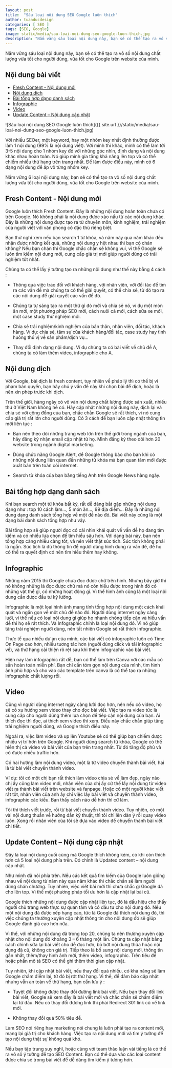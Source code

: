 ```yaml
---
layout: post
title:  "Sáu loại nội dung SEO Google luôn thích"
author: tuanducdesign
categories: [ SEO ]
tags: [SEO, Google]
image: static/media/sau-loai-noi-dung-seo-google-luon-thich.jpg
description: "Nắm vững sáu loại nội dung này, bạn sẽ có thể tạo ra vô số nội dung chất lượng vừa tốt cho người dùng, vừa tốt cho Google trên website của mình."
---
```


Nắm vững sáu loại nội dung này, bạn sẽ có thể tạo ra vô số nội dung chất lượng vừa tốt cho người dùng, vừa tốt cho Google trên website của mình.

## Nội dung bài viết

- [Fresh Content - Nội dung mới](#fresh-content---nội-dung-mới)
- [Nội dung dịch](#nội-dung-dịch)
- [Bài tổng hợp dạng danh sách](#bài-tổng-hợp-dạng-danh-sách)
- [Infographic](#infographic)
- [Video](#video)
- [Update Content – Nội dung cập nhật](#update-content--nội-dung-cập-nhật)

![Sáu loại nội dung SEO Google luôn thích]({{ site.url }}/static/media/sau-loai-noi-dung-seo-google-luon-thich.jpg)

Với nhiều SEOer, một keyword, hay một nhóm key nhất định thường được làm 1 nội dung (99% là nội dung viết). Với mình thì khác, mình có thể làm tới 3-5 nội dung cho 1 nhóm key đó với những góc nhìn, định dạng và nội dung khác nhau hoàn toàn. Nó giúp mình gia tăng khả năng lên top và có thể chiếm nhiều thứ hạng trên trang nhất. Để làm được điều này, mình có 6 dạng nội dung để áp vô từng nhóm key. 

Nắm vững 6 loại nội dung này, bạn sẽ có thể tạo ra vô số nội dung chất lượng vừa tốt cho người dùng, vừa tốt cho Google trên website của mình.

## Fresh Content - Nội dung mới

Google luôn thích Fresh Content. Đây là những nội dung hoàn toàn chưa có trên Google. Nó không phải là nội dung được xào nấu từ các nội dung khác. Đây là những nội dung được tạo ra từ chuyên môn, kinh nghiệm, trải nghiệm của người viết với văn phong có đặc thù riêng biệt.

Bạn thử nghĩ xem nếu bạn search 1 từ khóa, và năm này qua năm khác đều nhận được những kết quả, những nội dung y hệt nhau thì bạn có chán không? Nếu bạn chán thì Google chắc chắn sẽ không vui, vì thế Google sẽ luôn tìm kiếm nội dung mới, cung cấp giá trị mới giúp người dùng có trải nghiệm tốt nhất.

Chúng ta có thể lấy ý tưởng tạo ra những nội dung như thế này bằng 4 cách :

- Thông qua việc trao đổi với khách hàng, với nhân viên, với đối tác để tìm ra các vấn đề mà chúng ta có thể giải quyết, có thể chia sẻ, từ đó tạo ra các nội dung để giái quyết các vấn đề đó.

- Chúng ta tự sáng tạo ra một thứ gì đó mới và chia sẻ nó, ví dụ một món ăn mới, một phương pháp SEO mới, cách nuôi cá mới, cách sửa xe mới, một case study thử nghiệm mới.

- Chia sẻ trải nghiệm/kinh nghiệm của bản thân, nhân viên, đối tác, khách hàng. Ví dụ: chia sẻ, tâm sự của khách hàng/đối tác, case study hay tình huống thú vị về sản phẩm/dịch vụ…

- Thay đổi định dạng nội dung. Ví dụ chúng ta có bài viết về chủ đề A, chúng ta có làm thêm video, infographic cho A.

## Nội dung dịch

Với Google, bài dịch là fresh content, tuy nhiên về pháp lý thì có thể bị vi phạm bản quyền, bạn hãy chú ý vấn đề này khi chọn bài để dịch, hoặc là nên xin phép trước khi dịch.

Trên thế giới, hàng ngày có vô vàn nội dung chất lượng được sản xuất, nhiều thứ ở Việt Nam không hề có. Hãy cập nhật những nội dung này, dịch lại và chia sẻ với cộng đồng của bạn, chắc chắn Google sẽ rất thích, vì nó cung cấp giá trị rất lớn cho người dùng. Có 3 cách để bạn luôn cập nhật thông tin mới liên tục :

- Bạn nên theo dõi những trang web lớn trên thế giới trong ngành của bạn, hãy đăng ký nhận email cập nhật từ họ. Mình đăng ký theo dõi hơn 20 website trong ngành digital marketing.

- Dùng chức năng Google Alert, để Google thông báo cho bạn khi có những nội dung liên quan đến những từ khóa mà bạn quan tâm mới được xuất bản trên toàn cõi internet.

- Search từ khóa của bạn bằng tiếng Anh trên Google News hàng ngày.

## Bài tổng hợp dạng danh sách

Khi bạn search một từ khóa bất kỳ, rất dễ dàng bắt gặp những nội dung dạng như : top 10 cách làm…, 5 món ăn…, 99 địa điểm… Đây là những nội dung dạng danh sách tổng hợp về một đề nào đó. Bài viết này cũng là một dạng bài danh sách tổng hợp như vậy.

Bài tổng hợp sẽ giúp người đọc có cái nhìn khái quát về vấn đề họ đang tìm kiếm và có nhiều lựa chọn để tìm hiểu sâu hơn. Với dạng bài này, bạn nên tổng hợp càng nhiều càng tốt, và nên viết thật súc tích. Súc tích không phải là ngắn. Súc tích là đủ thông tin để người dùng hình dung ra vấn đề, để họ có thể ra quyết định có nên tìm hiểu thêm hay không.

## Infographic

Những năm 2015 thì Google chưa đọc được chữ trên hình. Nhưng bây giờ thì nó không những là đọc được chữ mà nó còn hiểu được trong hình đó có những vật thể gì, có những hoạt động gì. Vì thế hình ảnh cũng là một loại nội dung cần được đầu tư kỹ lưỡng.

Infographic là một loại hình ảnh mang tính tổng hợp nội dung một cách khái quát và ngắn gọn về một chủ đề nào đó. Người dùng internet ngày càng lười, vì thế nếu có loại nội dung gì giúp họ nhanh chóng tiếp cận và hiểu vấn đề thì họ sẽ rất thích. Và Infographic chính là loại nội dung đó. Vì nó giúp tăng trải nghiệm người dùng, nên tất nhiên Google sẽ rất thích infographic.

Thực tế qua nhiều dự án của mình, các bài viết có infographic luôn có Time On Page cao hơn, nhiều tương tác hơn (người dùng click và tải infographic về), và thứ hạng cải thiện rõ rệt sau khi thêm infographic vào bài viết.

Hiện nay làm infographic rất dễ, bạn có thể làm trên Canva với các mẫu có sẵn hoàn toàn miễn phí. Bạn chỉ cần tóm gọn nội dung của mình, tìm hình ảnh phù hợp và cho vào các template trên canva là có thể tạo ra những infographic chất lượng rồi.

## Video

Cũng vì người dùng internet ngày càng lười đọc hơn, nên nếu có video, họ sẽ có xu hướng xem video thay cho đọc bài viết. Việc tạo ra video tức là cung cấp cho người dùng thêm lựa chọn để tiếp cận nội dung của bạn. Ai thích đọc thì đọc, ai thích xem video thì xem. Điều này chắc chắn giúp tăng trải nghiệm người dùng, và Google thích điều này.

Ngoài ra, việc làm video và up lên Youtube sẽ có thể giúp bạn chiếm được nhiều vị trí hơn trên Google. Khi người dùng search từ khóa, Google có thể hiển thị cả video và bài viết của bạn trên trang nhất. Từ đó tăng độ phủ và có được nhiều traffic hơn.

Có hai hướng làm nội dung video, một là từ video chuyển thành bài viết, hai là từ bài viết chuyển thành video.

Ví dụ: tôi có một chị bạn rất thích làm video chia sẻ về làm đẹp, ngày nào chị ấy cũng làm video mới, nhân viên của chị ấy cứ thế lấy nội dung từ video viết ra thành bài viết trên website và fanpage. Hoặc có một người khác viết rất tốt, nhân viên của anh ấy chỉ việc lấy bài viết và chuyển thành video, infographic các kiểu. Bạn thấy cách nào dễ hơn thì cứ làm.

Tôi thì thích viết trước, rồi từ bài viết chuyển thành video. Tuy nhiên, có một vài nội dung thuần về hướng dẫn kỹ thuật, thì tôi chỉ lên dàn ý rồi quay video luôn. Xong rồi nhân viên của tôi sẽ dựa vào video để chuyển thành bài viết chi tiết.

## Update Content – Nội dung cập nhật

Đây là loại nội dung cuối cùng mà Google thích không kém, có khi còn thích hơn cả 5 loại nội dung phía trên. Đó chính là Updated content – nội dung cập nhật.

Như mình đã nói phía trên. Nếu các kết quả tìm kiếm của Google luôn giống nhau về nội dung từ năm này qua năm khác thì chắc chắn sẽ làm người dùng chán chường. Tuy nhiên, việc viết bài mới thì chưa chắc gì Google đã cho lên top. Vì thế một phương pháp tối ưu hơn là cập nhật lại bài cũ.

Google thích những nội dung được cập nhật liên tục, đó là dấu hiệu cho thấy người chủ trang web thực sự quan tâm và có đầu tư cho nội dung đó. Nếu một nội dung đã được xếp hạng cao, tức là Google đã thích nội dung đó, thì việc chúng ta thường xuyên cập nhật thông tin cho nội dung đó sẽ giúp Google đánh giá cao hơn nữa.

Vì thế, với những nội dung đã trong top 20, chúng ta nên thường xuyên cập nhật cho nội dung đó khoảng 3 – 6 tháng một lần. Chúng ta cập nhật bằng cách chỉnh sửa lại bài viết cho dễ đọc hơn, bỏ bớt nội dung thừa hoặc nội dung đã cũ, không còn giá trị. Tiếp theo là bổ sung nội dung mới, thông tin gần nhất, thêm/thay hình ảnh mới, thêm video, infographic. Trên tiêu đề hoặc phần mô tả SEO có thể ghi thêm thời gian cập nhật.

Tuy nhiên, khi cập nhật bài viết, nếu thay đổi quá nhiều, có khả năng sẽ làm Google chấm điểm lại, từ đó bị rớt thứ hạng. Vì thế, để đảm bảo cập nhật nhưng vẫn an toàn về thứ hạng, bạn cần lưu ý :

- Tuyệt đối không được thay đổi đường link bài viết. Nếu bạn thay đổi link bài viết, Google sẽ xem đây là bài viết mới và chắc chắn sẽ chấm điểm lại từ đầu. Nếu có thay đổi đường link thì phải Redirect 301 link cũ về link mới.

- Không thay đổi quá 50% tiêu đề.

Làm SEO nói riêng hay marketing nói chung là luôn phải tạo ra content mới, mang lại giá trị cho khách hàng. Việc tạo ra nội dung mới và tìm ý tưởng để tạo nội dung thật sự không quá khó.

Nếu bạn tập trung suy nghĩ, hoặc cùng với team thảo luận vài tiếng là có thể ra vô số ý tưởng để tạo SEO Content. Bạn có thể dựa vào các loại content được chia sẻ trong bài viết để dễ dàng tìm kiếm ý tưởng hơn.

